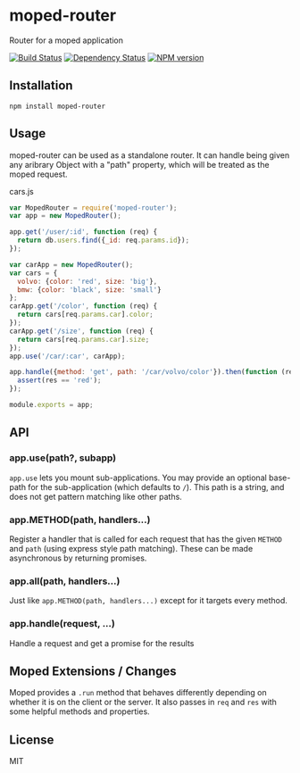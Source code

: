 # moped-router

Router for a moped application

[![Build Status](https://img.shields.io/travis/mopedjs/moped-router/master.svg)](https://travis-ci.org/mopedjs/moped-router)
[![Dependency Status](https://img.shields.io/david/mopedjs/moped-router.svg)](https://david-dm.org/mopedjs/moped-router)
[![NPM version](https://img.shields.io/npm/v/moped-router.svg)](https://www.npmjs.org/package/moped-router)

## Installation

    npm install moped-router

## Usage

moped-router can be used as a standalone router.  It can handle being given any aribrary Object with a "path" property, which will be treated as the moped request.

cars.js

```js
var MopedRouter = require('moped-router');
var app = new MopedRouter();

app.get('/user/:id', function (req) {
  return db.users.find({_id: req.params.id});
});

var carApp = new MopedRouter();
var cars = {
  volvo: {color: 'red', size: 'big'},
  bmw: {color: 'black', size: 'small'}
};
carApp.get('/color', function (req) {
  return cars[req.params.car].color;
});
carApp.get('/size', function (req) {
  return cars[req.params.car].size;
});
app.use('/car/:car', carApp);

app.handle({method: 'get', path: '/car/volvo/color'}).then(function (res) {
  assert(res == 'red');
});

module.exports = app;
```

## API

### app.use(path?, subapp)

`app.use` lets you mount sub-applications.  You may provide an optional base-path for the sub-application (which defaults to `/`).  This path is a string, and does not get pattern matching like other paths.

### app.METHOD(path, handlers...)

Register a handler that is called for each request that has the given `METHOD` and `path` (using express style path matching).  These can be made asynchronous by returning promises.

### app.all(path, handlers...)

Just like `app.METHOD(path, handlers...)` except for it targets every method.

### app.handle(request, ...)

Handle a request and get a promise for the results

## Moped Extensions / Changes

Moped provides a `.run` method that behaves differently depending on whether it is on the client or the server.  It also passes in `req` and `res` with some helpful methods and properties.

## License

  MIT

